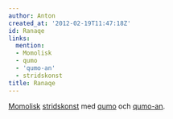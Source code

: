 ```yaml
---
author: Anton
created_at: '2012-02-19T11:47:18Z'
id: Ranaqe
links:
  mention:
  - Momolisk
  - qumo
  - 'qumo-an'
  - stridskonst
title: Ranaqe
---
```


[Momolisk][] [stridskonst] med [qumo] och [qumo-an].

  [Momolisk]: Momolisk
  [stridskonst]: stridskonst
  [qumo]: qumo
  [qumo-an]: qumo-an
